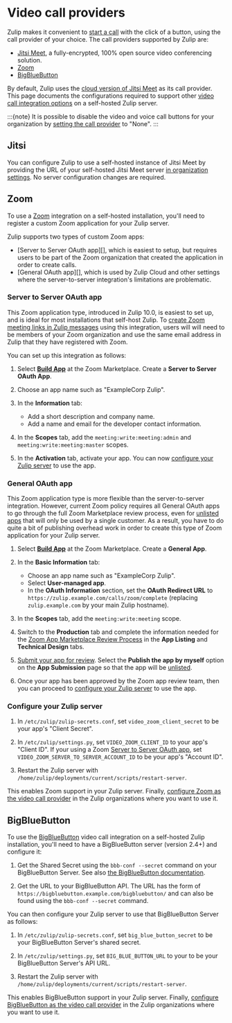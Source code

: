 # Video call providers

Zulip makes it convenient to [start a
call](https://zulip.com/help/start-a-call) with the click of a button, using the
call provider of your choice. The call providers
supported by Zulip are:

- [Jitsi Meet](https://zulip.com/integrations/doc/jitsi), a fully-encrypted,
  100% open source video conferencing solution.
- [Zoom](https://zulip.com/integrations/doc/zoom)
- [BigBlueButton](https://zulip.com/integrations/doc/big-blue-button)

By default, Zulip uses the [cloud version of Jitsi Meet](https://meet.jit.si/)
as its call provider. This page documents the configurations required to support
other [video call integration options](https://zulip.com/help/start-a-call) on a
self-hosted Zulip server.

:::{note}
It is possible to disable the video and voice call buttons for your
organization by [setting the call
provider](https://zulip.com/help/start-a-call#change-your-organizations-call-provider)
to "None".
:::

## Jitsi

You can configure Zulip to use a self-hosted
instance of Jitsi Meet by providing the URL of your self-hosted Jitsi Meet
server [in organization
settings](https://zulip.com/help/start-a-call#use-a-self-hosted-instance-of-jitsi-meet).
No server configuration changes are required.

## Zoom

To use a [Zoom](https://zoom.us) integration on a self-hosted
installation, you'll need to register a custom Zoom application for
your Zulip server.

Zulip supports two types of custom Zoom apps:

- [Server to Server OAuth app][], which is easiest to setup, but
  requires users to be part of the Zoom organization that created the
  application in order to create calls.
- [General OAuth app][], which is used by Zulip Cloud and other
  settings where the server-to-server integration's limitations are
  problematic.

### Server to Server OAuth app

This Zoom application type, introduced in Zulip 10.0, is easiest to
set up, and is ideal for most installations that self-host Zulip. To
[create Zoom meeting links in Zulip
messages](https://zulip.com/help/start-a-call#start-a-call) using this
integration, users will will need to be members of your Zoom
organization and use the same email address in Zulip that they have
registered with Zoom.

You can set up this integration as follows:

1. Select [**Build App**](https://marketplace.zoom.us/develop/create)
   at the Zoom Marketplace. Create a **Server to Server OAuth App**.

1. Choose an app name such as "ExampleCorp Zulip".

1. In the **Information** tab:

   - Add a short description and company name.
   - Add a name and email for the developer contact information.

1. In the **Scopes** tab, add the `meeting:write:meeting:admin` and
   `meeting:write:meeting:master` scopes.

1. In the **Activation** tab, activate your app. You can now
   [configure your Zulip server](#configure-your-zulip-server)
   to use the app.

### General OAuth app

This Zoom application type is more flexible than the server-to-server
integration. However, current Zoom policy requires all General OAuth
apps to go through the full Zoom Marketplace review process, even for
[unlisted
apps](https://developers.zoom.us/docs/platform/key-concepts/#private-vs-beta-vs-published-vs-unlisted-apps)
that will only be used by a single customer. As a result, you have to
do quite a bit of publishing overhead work in order to create this
type of Zoom application for your Zulip server.

1. Select [**Build App**](https://marketplace.zoom.us/develop/create)
   at the Zoom Marketplace. Create a **General App**.

1. In the **Basic Information** tab:

   - Choose an app name such as "ExampleCorp Zulip".
   - Select **User-managed app**.
   - In the **OAuth Information** section, set the **OAuth Redirect URL**
     to `https://zulip.example.com/calls/zoom/complete` (replacing
     `zulip.example.com` by your main Zulip hostname).

1. In the **Scopes** tab, add the `meeting:write:meeting` scope.

1. Switch to the **Production** tab and complete the information needed
   for the [Zoom App Marketplace Review
   Process](https://developers.zoom.us/docs/distribute/app-review-process/)
   in the **App Listing** and **Technical Design** tabs.

1. [Submit your app for
   review](https://developers.zoom.us/docs/build-flow/submitting-apps-for-review/).
   Select the **Publish the app by myself** option on the **App Submission**
   page so that the app will be
   [unlisted](https://developers.zoom.us/docs/build-flow/publishing-your-apps/#unlisted-apps).

1. Once your app has been approved by the Zoom app review team, then
   you can proceed to [configure your Zulip server](#configure-your-zulip-server)
   to use the app.

### Configure your Zulip server

1. In `/etc/zulip/zulip-secrets.conf`, set `video_zoom_client_secret`
   to be your app's "Client Secret".

1. In `/etc/zulip/settings.py`, set `VIDEO_ZOOM_CLIENT_ID` to your
   app's "Client ID". If your using a Zoom
   [Server to Server OAuth app](#server-to-server-oauth-app),
   set `VIDEO_ZOOM_SERVER_TO_SERVER_ACCOUNT_ID` to be your app's "Account ID".

1. Restart the Zulip server with
   `/home/zulip/deployments/current/scripts/restart-server`.

This enables Zoom support in your Zulip server. Finally, [configure Zoom as the
video call
provider](https://zulip.com/help/start-a-call#change-your-organizations-call-provider)
in the Zulip organizations where you want to use it.

## BigBlueButton

To use the [BigBlueButton](https://bigbluebutton.org/) video call
integration on a self-hosted Zulip installation, you'll need to have a
BigBlueButton server (version 2.4+) and configure it:

1. Get the Shared Secret using the `bbb-conf --secret` command on your
   BigBlueButton Server. See also [the BigBlueButton
   documentation](https://docs.bigbluebutton.org/admin/customize.html#extract-the-shared-secret).

2. Get the URL to your BigBlueButton API. The URL has the form of
   `https://bigbluebutton.example.com/bigbluebutton/` and can also be
   found using the `bbb-conf --secret` command.

You can then configure your Zulip server to use that BigBlueButton
Server as follows:

1. In `/etc/zulip/zulip-secrets.conf`, set `big_blue_button_secret`
   to be your BigBlueButton Server's shared secret.

2. In `/etc/zulip/settings.py`, set `BIG_BLUE_BUTTON_URL` to your
   to be your BigBlueButton Server's API URL.

3. Restart the Zulip server with
   `/home/zulip/deployments/current/scripts/restart-server`.

This enables BigBlueButton support in your Zulip server. Finally, [configure
BigBlueButton as the video call
provider](https://zulip.com/help/start-a-call#change-your-organizations-call-provider)
in the Zulip organizations where you want to use it.
